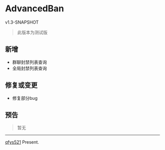 # AdvancedBan   
v1.3-SNAPSHOT
> 此版本为测试版

## 新增
* 群聊封禁列表查询
* 全局封禁列表查询

## 修复或变更
* 修复部分bug

## 预告

> 暂无

------
[qfys521](https`:`//www.github.com/qfys521) Present.